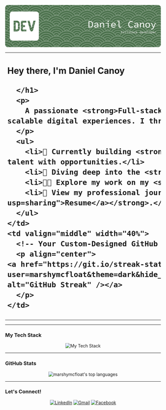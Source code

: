 <!-- 
Hello, Daniel! 
This is the final version with your custom-designed streak card correctly implemented.
-->

<!-- Main Banner - Using the rounded version for consistency -->
<p align="center">
  <img src="https://raw.githubusercontent.com/marshymcfloat/marshymcfloat/main/github-header-banner.png" alt="Daniel Canoy - Full-Stack Developer Banner">
</p>

<!-- Two-Column Layout for Intro & Stats -->
<table>
  <tr>
    <td valign="middle" width="60%">
      <h1>
        Hey there, I'm Daniel Canoy 
     
      </h1>
      <p>
        A passionate <strong>Full-stack Developer</strong> from the Philippines 🇵🇭, with a love for building beautiful, intuitive, and scalable digital experiences. I thrive on turning complex problems into elegant solutions.
      </p>
      <ul>
        <li>🔭 Currently building <strong><a href="https://talentnesttt.vercel.app/">Talent Nest</a></strong>, a platform to connect emerging talent with opportunities.</li>
        <li>🌱 Diving deep into the <strong>Next.js & Express</strong> ecosystem.</li>
        <li>👨‍💻 Explore my work on my <strong><a href="https://danielcanoy.vercel.app/">Portfolio Website</a></strong>.</li>
        <li>📄 View my professional journey on my <strong><a href="https://drive.google.com/file/d/10m1ACSgeCu-LXQEE5wtIVrBQBV9EwEgT/view?usp=sharing">Resume</a></strong>.</li>
      </ul>
    </td>
    <td valign="middle" width="40%">
      <!-- Your Custom-Designed GitHub Streak Card -->
      <p align="center">
    <a href="https://git.io/streak-stats"><img src="https://streak-stats.demolab.com?user=marshymcfloat&theme=dark&hide_border=true&short_numbers=true&card_height=300&background=45%2C418851%2C0F2711&hide_longest_streak=true" alt="GitHub Streak" /></a>
      </p>
    </td>
  </tr>
</table>

---

###  My Tech Stack
<p align="center">
  <img src="https://skillicons.dev/icons?i=ts,react,nextjs,nodejs,express,mongodb,postgres,tailwind,aws,figma,git" alt="My Tech Stack"/>
</p>

---

###  GitHub Stats
<!-- Updated border_radius to 4.5 to match your new streak card -->
<p align="center">
  <img src="https://github-readme-stats.vercel.app/api/top-langs/?username=marshymcfloat&layout=compact&hide_border=true&title_color=34D399&text_color=FFFFFF&bg_color=0D1117&border_radius=4.5" alt="marshymcfloat's top languages" />
</p>

---

###  Let's Connect!
<p align="center">
  <a href="https://linkedin.com/in/danimcfloat515" target="_blank" rel="noopener noreferrer"><img src="https://img.icons8.com/plasticine/100/000000/linkedin.png" width="60" alt="LinkedIn"/></a>
  <a href="mailto:canoydaniel06@gmail.com" target="_blank" rel="noopener noreferrer"><img src="https://img.icons8.com/plasticine/100/000000/gmail-new.png" width="60" alt="Gmail"/></a>
  <a href="https://fb.com/rosesrblacc" target="_blank" rel="noopener noreferrer"><img src="https://img.icons8.com/plasticine/100/000000/facebook-new.png" width="60" alt="Facebook"/></a>
</p>
